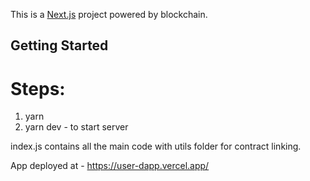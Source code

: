 This is a [Next.js](https://nextjs.org/) project powered by blockchain.

## Getting Started

# Steps: 

1. yarn
2. yarn dev - to start server

index.js contains all the main code with utils folder for contract linking.

App deployed at - https://user-dapp.vercel.app/
